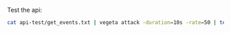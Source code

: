 Test the api:

```bash
cat api-test/get_events.txt | vegeta attack -duration=10s -rate=50 | tee results.bin | vegeta report
```
